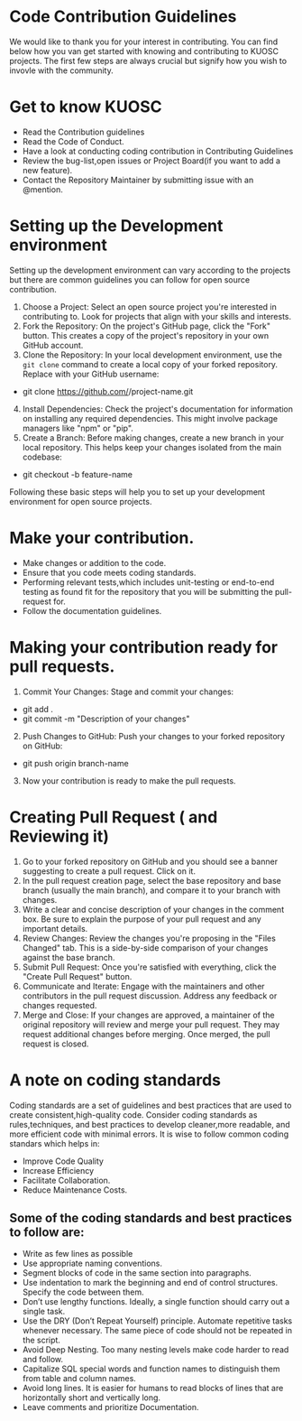 # Code Contribution Guidelines

We would like to thank you for your interest in contributing. You can find below how you van get started with knowing and contributing to KUOSC projects. The first few steps are always crucial but signify how you wish to invovle with the community. 

# Get to know KUOSC 
 - Read the Contribution guidelines
 - Read the Code of Conduct.
 - Have a look at conducting coding contribution in Contributing Guidelines
 - Review the bug-list,open issues or Project Board(if you want to add a new feature).
 - Contact the Repository Maintainer by submitting issue with an @mention.
 
# Setting up the Development environment
Setting up the development environment can vary according to the projects but there are common guidelines you can follow for open source contribution.
 1. Choose a Project: Select an open source project you're interested in contributing to. Look for projects that align with your skills and interests.
 2. Fork the Repository: On the project's GitHub page, click the "Fork" button. This creates a copy of the project's repository in your own GitHub account.
 3. Clone the Repository: In your local development environment, use the `git clone` command to create a local copy of your forked repository. Replace <username> with your GitHub username:
   - git clone https://github.com/<username>/project-name.git
 4. Install Dependencies: Check the project's documentation for information on installing any required dependencies. This might involve package managers like "npm" or "pip".
 5. Create a Branch: Before making changes, create a new branch in your local repository. This helps keep your changes isolated from the main codebase:
   - git checkout -b feature-name

Following these basic steps will help you to set up your development environment for open source projects. 

# Make your contribution.
 - Make changes or addition to the code. 
 - Ensure that you code meets coding standards.
 - Performing relevant tests,which includes unit-testing or end-to-end testing as found fit for the repository that you will be submitting the pull-request for. 
 - Follow the documentation guidelines. 

# Making your contribution ready for pull requests.
 1. Commit Your Changes: Stage and commit your changes:
   - git add .
   - git commit -m "Description of your changes"
 2. Push Changes to GitHub: Push your changes to your forked repository on GitHub:
   - git push origin branch-name
 3. Now your contribution is ready to make the pull requests.

# Creating Pull Request ( and Reviewing it) 
 1. Go to your forked repository on GitHub and you should see a banner suggesting to create a pull request. Click on it.
 2.  In the pull request creation page, select the base repository and base branch (usually the main branch), and compare it to your branch with changes.
 3. Write a clear and concise description of your changes in the comment box. Be sure to explain the purpose of your pull request and any important details.
 4. Review Changes: Review the changes you're proposing in the "Files Changed" tab. This is a side-by-side comparison of your changes against the base branch.
 5. Submit Pull Request: Once you're satisfied with everything, click the "Create Pull Request" button.
 6. Communicate and Iterate: Engage with the maintainers and other contributors in the pull request discussion. Address any feedback or changes requested.
 7. Merge and Close: If your changes are approved, a maintainer of the original repository will review and merge your pull request. They may request additional changes before merging. Once merged, the pull request is closed.
  

# A note on coding standards 
  Coding standards are a set of guidelines and best practices that are used to create consistent,high-quality code. Consider coding standards as rules,techniques, and best practices to develop cleaner,more readable, and more efficient code with minimal errors. It is wise to follow common coding standars which helps in:
  - Improve Code Quality 
  - Increase Efficiency 
  - Facilitate Collaboration.
  - Reduce Maintenance Costs.
  
## Some of the coding standards and best practices to follow are:
 - Write as few lines as possible 
 - Use appropriate naming conventions.
 - Segment blocks of code in the same section into paragraphs.
 - Use indentation to mark the beginning and end of control structures. Specify the code between them.
 - Don’t use lengthy functions. Ideally, a single function should carry out a single task.
 - Use the DRY (Don’t Repeat Yourself) principle. Automate repetitive tasks whenever necessary. The same piece of code should not be repeated in the script.
 - Avoid Deep Nesting. Too many nesting levels make code harder to read and follow.
 - Capitalize SQL special words and function names to distinguish them from table and column names.
 - Avoid long lines. It is easier for humans to read blocks of lines that are horizontally short and vertically long.
 - Leave comments and prioritize Documentation.

